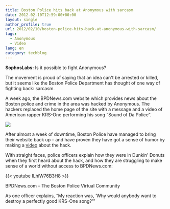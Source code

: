 ```yaml
---
title: Boston Police hits back at Anonymous with sarcasm
date: 2012-02-10T12:59:00+00:00
layout: single
author_profile: true
url: 2012/02/10/boston-police-hits-back-at-anonymous-with-sarcasm/
tags:
  - Anonymous
  - Video
lang: en
category: techblog
---
```

**SophosLabs:** Is it possible to fight Anonymous? 

The movement is proud of saying that an idea can't be arrested or killed, but it seems like the Boston Police Department has thought of one way of fighting back: sarcasm. 

A week ago, the BPDNews.com website which provides news about the Boston police and crime in the area was hacked by Anonymous. The hackers replaced the home page of the site with a message and a video of American rapper KRS-One performing his song “Sound of Da Police”. 

![](http://lh6.ggpht.com/-pf6fj9322Us/TzUNjJw0OhI/AAAAAAAAEpE/CXGZRLu1MkY/s1600-h/hacked-police%25255B4%25255D.jpg)

After almost a week of downtime, Boston Police have managed to bring their website back up &#8211; and have proven they have got a sense of humor by making a [video](http://www.youtube.com/watch?v=ILhiW76B3H8) about the hack.

With straight faces, police officers explain how they were in Dunkin' Donuts when they first heard about the hack, and how they are struggling to make sense of a world without access to BPDNews.com:

{{< youtube ILhiW76B3H8 >}}

BPDNews.com &#8211; The Boston Police Virtual Community

As one officer explains, “My reaction was, &#8216;Why would anybody want to destroy a perfectly good KRS-One song?'”